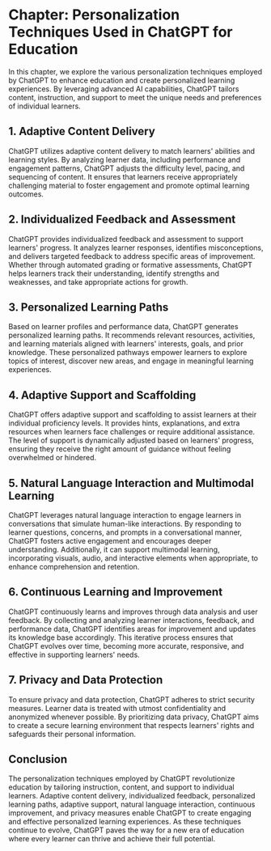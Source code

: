 Chapter: Personalization Techniques Used in ChatGPT for Education
=================================================================

In this chapter, we explore the various personalization techniques employed by ChatGPT to enhance education and create personalized learning experiences. By leveraging advanced AI capabilities, ChatGPT tailors content, instruction, and support to meet the unique needs and preferences of individual learners.

**1. Adaptive Content Delivery**
--------------------------------

ChatGPT utilizes adaptive content delivery to match learners' abilities and learning styles. By analyzing learner data, including performance and engagement patterns, ChatGPT adjusts the difficulty level, pacing, and sequencing of content. It ensures that learners receive appropriately challenging material to foster engagement and promote optimal learning outcomes.

**2. Individualized Feedback and Assessment**
---------------------------------------------

ChatGPT provides individualized feedback and assessment to support learners' progress. It analyzes learner responses, identifies misconceptions, and delivers targeted feedback to address specific areas of improvement. Whether through automated grading or formative assessments, ChatGPT helps learners track their understanding, identify strengths and weaknesses, and take appropriate actions for growth.

**3. Personalized Learning Paths**
----------------------------------

Based on learner profiles and performance data, ChatGPT generates personalized learning paths. It recommends relevant resources, activities, and learning materials aligned with learners' interests, goals, and prior knowledge. These personalized pathways empower learners to explore topics of interest, discover new areas, and engage in meaningful learning experiences.

**4. Adaptive Support and Scaffolding**
---------------------------------------

ChatGPT offers adaptive support and scaffolding to assist learners at their individual proficiency levels. It provides hints, explanations, and extra resources when learners face challenges or require additional assistance. The level of support is dynamically adjusted based on learners' progress, ensuring they receive the right amount of guidance without feeling overwhelmed or hindered.

**5. Natural Language Interaction and Multimodal Learning**
-----------------------------------------------------------

ChatGPT leverages natural language interaction to engage learners in conversations that simulate human-like interactions. By responding to learner questions, concerns, and prompts in a conversational manner, ChatGPT fosters active engagement and encourages deeper understanding. Additionally, it can support multimodal learning, incorporating visuals, audio, and interactive elements when appropriate, to enhance comprehension and retention.

**6. Continuous Learning and Improvement**
------------------------------------------

ChatGPT continuously learns and improves through data analysis and user feedback. By collecting and analyzing learner interactions, feedback, and performance data, ChatGPT identifies areas for improvement and updates its knowledge base accordingly. This iterative process ensures that ChatGPT evolves over time, becoming more accurate, responsive, and effective in supporting learners' needs.

**7. Privacy and Data Protection**
----------------------------------

To ensure privacy and data protection, ChatGPT adheres to strict security measures. Learner data is treated with utmost confidentiality and anonymized whenever possible. By prioritizing data privacy, ChatGPT aims to create a secure learning environment that respects learners' rights and safeguards their personal information.

**Conclusion**
--------------

The personalization techniques employed by ChatGPT revolutionize education by tailoring instruction, content, and support to individual learners. Adaptive content delivery, individualized feedback, personalized learning paths, adaptive support, natural language interaction, continuous improvement, and privacy measures enable ChatGPT to create engaging and effective personalized learning experiences. As these techniques continue to evolve, ChatGPT paves the way for a new era of education where every learner can thrive and achieve their full potential.
